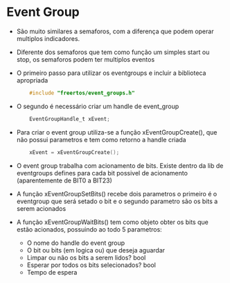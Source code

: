 # Event Group

- São muito similares a semaforos, com a diferença que podem operar multiplos indicadores.

- Diferente dos semaforos que tem como função um simples start ou stop, os semaforos podem ter multiplos eventos 

- O primeiro passo para utilizar os eventgroups e incluir a biblioteca apropriada 
    ~~~c
        #include "freertos/event_groups.h"
    ~~~

- O segundo é necessário criar um handle de event_group
    ~~~c
        EventGroupHandle_t xEvent;
    ~~~

- Para criar o event group utiliza-se a função xEventGroupCreate(), que não possui parametros e tem como retorno a handle criada 
    ~~~c
        xEvent = xEventGroupCreate();
    ~~~

- O event group trabalha com acionamento de bits. Existe dentro da lib de eventgroups defines para cada bit possivel de acionamento (aparentemente de BIT0 a BIT23)

- A função xEventGroupSetBits() recebe dois parametros o primeiro é o eventgroup que será setado o bit e o segundo parametro são os bits a serem acionados 

- A função xEventGroupWaitBits() tem como objeto obter os bits que estão acionados, possuindo ao todo 5 parametros:
    - O nome do handle do event group
    - O bit ou bits (em logica ou) que deseja aguardar 
    - Limpar ou não os bits a serem lidos? bool
    - Esperar por todos os bits selecionados? bool
    - Tempo de espera 

